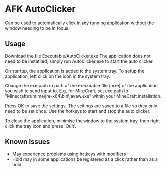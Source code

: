 # AFK AutoClicker

Can be used to automatically click in any running application without the window needing to be in focus.

## Usage

Download the file Executable/AutoClicker.exe
The application does not need to be instatlled, simply run AutoClicker.exe to start the auto clicker.

On startup, the application is added to the system tray. To setup the application, left click on the icon in the system tray.

Change the exe path to path of the executable file (.exe) of the application you wish to send input to. E.g. for MineCraft, set exe path to "Minecraft\runtime\jre-x64\bin\javaw.exe" within your MineCraft installation.

Press OK to save the settings. The settings are saved to a file so they only need to be set once.
Use the hotkeys to start and stop the auto clicker.

To close the application, minimise the window to the system tray, then right click the tray icon and press 'Quit'.

## Known Issues
- May experience problems using hotkeys with modifiers
- Hold may in some applications be registered as a click rather than as a hold
